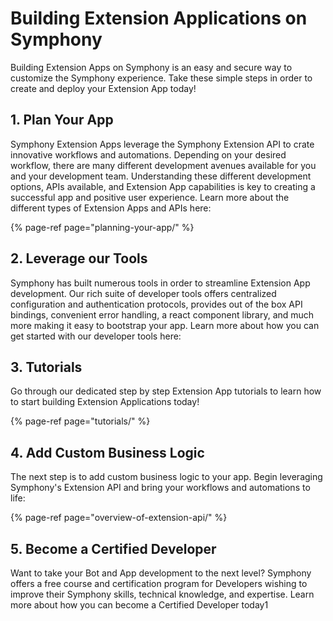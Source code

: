# Building Extension Applications on Symphony

Building Extension Apps on Symphony is an easy and secure way to customize the Symphony experience.  Take these simple steps in order to create and deploy your Extension App today!

## 1.  Plan Your App

Symphony Extension Apps leverage the Symphony Extension API to crate innovative workflows and automations.  Depending on your desired workflow, there are many different development avenues available for you and your development team.  Understanding these different development options, APIs available, and Extension App capabilities is key to creating a successful app and positive user experience.  Learn more about the different types of Extension Apps and APIs here:

{% page-ref page="planning-your-app/" %}

## 2.  Leverage our Tools

Symphony has built numerous tools in order to streamline Extension App development.  Our rich suite of developer tools offers centralized configuration and authentication protocols, provides out of the box API bindings, convenient error handling, a react component library, and much more making it easy to bootstrap your app.  Learn more about how you can get started with our developer tools here:

## 3. Tutorials

Go through our dedicated step by step Extension App tutorials to learn how to start building Extension Applications today!

{% page-ref page="tutorials/" %}

## 4.  Add Custom Business Logic

The next step is to add custom business logic to your app. Begin leveraging Symphony's Extension API and bring your workflows and automations to life:

{% page-ref page="overview-of-extension-api/" %}

## 5.  Become a Certified Developer

Want to take your Bot and App development to the next level?  Symphony offers a free course and certification program for Developers wishing to improve their Symphony skills, technical knowledge, and expertise.  Learn more about how you can become a Certified Developer today1

